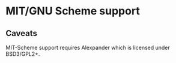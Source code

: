 MIT/GNU Scheme support
======================

Caveats
-------

MIT-Scheme support requires Alexpander which is licensed under BSD3/GPL2+.
